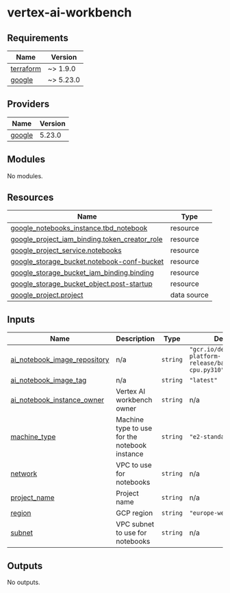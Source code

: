 # vertex-ai-workbench

<!-- BEGINNING OF PRE-COMMIT-TERRAFORM DOCS HOOK -->
## Requirements

| Name | Version |
|------|---------|
| <a name="requirement_terraform"></a> [terraform](#requirement\_terraform) | ~> 1.9.0 |
| <a name="requirement_google"></a> [google](#requirement\_google) | ~> 5.23.0 |

## Providers

| Name | Version |
|------|---------|
| <a name="provider_google"></a> [google](#provider\_google) | 5.23.0 |

## Modules

No modules.

## Resources

| Name | Type |
|------|------|
| [google_notebooks_instance.tbd_notebook](https://registry.terraform.io/providers/hashicorp/google/latest/docs/resources/notebooks_instance) | resource |
| [google_project_iam_binding.token_creator_role](https://registry.terraform.io/providers/hashicorp/google/latest/docs/resources/project_iam_binding) | resource |
| [google_project_service.notebooks](https://registry.terraform.io/providers/hashicorp/google/latest/docs/resources/project_service) | resource |
| [google_storage_bucket.notebook-conf-bucket](https://registry.terraform.io/providers/hashicorp/google/latest/docs/resources/storage_bucket) | resource |
| [google_storage_bucket_iam_binding.binding](https://registry.terraform.io/providers/hashicorp/google/latest/docs/resources/storage_bucket_iam_binding) | resource |
| [google_storage_bucket_object.post-startup](https://registry.terraform.io/providers/hashicorp/google/latest/docs/resources/storage_bucket_object) | resource |
| [google_project.project](https://registry.terraform.io/providers/hashicorp/google/latest/docs/data-sources/project) | data source |

## Inputs

| Name | Description | Type | Default | Required |
|------|-------------|------|---------|:--------:|
| <a name="input_ai_notebook_image_repository"></a> [ai\_notebook\_image\_repository](#input\_ai\_notebook\_image\_repository) | n/a | `string` | `"gcr.io/deeplearning-platform-release/base-cpu.py310"` | no |
| <a name="input_ai_notebook_image_tag"></a> [ai\_notebook\_image\_tag](#input\_ai\_notebook\_image\_tag) | n/a | `string` | `"latest"` | no |
| <a name="input_ai_notebook_instance_owner"></a> [ai\_notebook\_instance\_owner](#input\_ai\_notebook\_instance\_owner) | Vertex AI workbench owner | `string` | n/a | yes |
| <a name="input_machine_type"></a> [machine\_type](#input\_machine\_type) | Machine type to use for the notebook instance | `string` | `"e2-standard-2"` | no |
| <a name="input_network"></a> [network](#input\_network) | VPC to use for notebooks | `string` | n/a | yes |
| <a name="input_project_name"></a> [project\_name](#input\_project\_name) | Project name | `string` | n/a | yes |
| <a name="input_region"></a> [region](#input\_region) | GCP region | `string` | `"europe-west1"` | no |
| <a name="input_subnet"></a> [subnet](#input\_subnet) | VPC subnet to use for notebooks | `string` | n/a | yes |

## Outputs

No outputs.
<!-- END OF PRE-COMMIT-TERRAFORM DOCS HOOK -->
